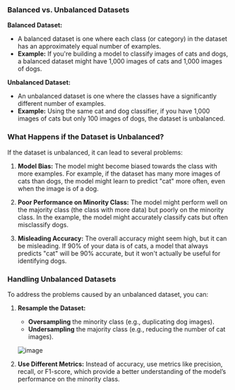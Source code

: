 ### Balanced vs. Unbalanced Datasets

**Balanced Dataset:**
- A balanced dataset is one where each class (or category) in the dataset has an approximately equal number of examples.
- **Example:** If you're building a model to classify images of cats and dogs, a balanced dataset might have 1,000 images of cats and 1,000 images of dogs.

**Unbalanced Dataset:**
- An unbalanced dataset is one where the classes have a significantly different number of examples.
- **Example:** Using the same cat and dog classifier, if you have 1,000 images of cats but only 100 images of dogs, the dataset is unbalanced.

### What Happens if the Dataset is Unbalanced?

If the dataset is unbalanced, it can lead to several problems:

1. **Model Bias:** The model might become biased towards the class with more examples. For example, if the dataset has many more images of cats than dogs, the model might learn to predict "cat" more often, even when the image is of a dog.

2. **Poor Performance on Minority Class:** The model might perform well on the majority class (the class with more data) but poorly on the minority class. In the example, the model might accurately classify cats but often misclassify dogs.

3. **Misleading Accuracy:** The overall accuracy might seem high, but it can be misleading. If 90% of your data is of cats, a model that always predicts "cat" will be 90% accurate, but it won't actually be useful for identifying dogs.

### Handling Unbalanced Datasets

To address the problems caused by an unbalanced dataset, you can:

1. **Resample the Dataset:**
   - **Oversampling** the minority class (e.g., duplicating dog images).
   - **Undersampling** the majority class (e.g., reducing the number of cat images).

   ![image](https://miro.medium.com/v2/resize:fit:725/1*7xf9e1EaoK5n05izIFBouA.png)

2. **Use Different Metrics:** Instead of accuracy, use metrics like precision, recall, or F1-score, which provide a better understanding of the model’s performance on the minority class.

